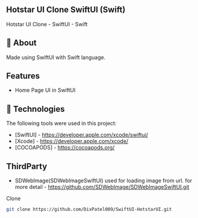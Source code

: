 ## Hotstar UI Clone SwiftUI (Swift)
Hotstar UI Clone - SwiftUI - Swift

## :dart: About ##

Made using SwiftUI with Swift language.

## Features
- Home Page UI in SwiftUI


## :rocket: Technologies ##

The following tools were used in this project:

- [SwiftUI] - https://developer.apple.com/xcode/swiftui/
- [Xcode] - https://developer.apple.com/xcode/
- [COCOAPODS] - https://cocoapods.org/


## ThirdParty

- SDWebImage(SDWebImageSwiftUI)
    used for loading image from url.
    for more detail - https://github.com/SDWebImage/SDWebImageSwiftUI.git


Clone

```bash
git clone https://github.com/DixPatel009/SwiftUI-HotstarUI.git
```

